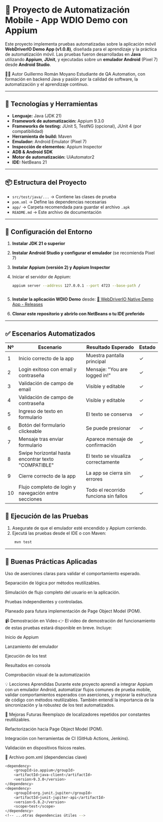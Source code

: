 # 📱 Proyecto de Automatización Mobile - App WDIO Demo con Appium

Este proyecto implementa pruebas automatizadas sobre la aplicación móvil **WebDriverIO Demo App (v1.0.8)**, diseñada para el aprendizaje y la práctica de automatización móvil. Las pruebas fueron desarrolladas en **Java** utilizando **Appium**, **JUnit**, y ejecutadas sobre un **emulador Android** (Pixel 7) desde **Android Studio**.

🧑‍💻 Autor
Guillermo Román Moyano
Estudiante de QA Automation, con formación en backend Java y pasión por la calidad de software, la automatización y el aprendizaje continuo.

---

## 🚀 Tecnologías y Herramientas

- **Lenguaje:** Java (JDK 21)
- **Framework de automatización:** Appium 9.3.0
- **Frameworks de testing:** JUnit 5, TestNG (opcional), JUnit 4 (por compatibilidad)
- **Herramienta de build:** Maven
- **Emulador:** Android Emulator (Pixel 7)
- **Inspección de elementos:** Appium Inspector
- **ADB & Android SDK**
- **Motor de automatización:** UiAutomator2
- **IDE:** NetBeans 21

---

## 📦 Estructura del Proyecto

- `src/test/java/...` → Contiene las clases de prueba
- `pom.xml` → Define las dependencias necesarias
- `app/` → Carpeta recomendada para guardar el archivo `.apk`
- `README.md` → Este archivo de documentación

---

## 🔧 Configuración del Entorno

1. **Instalar JDK 21 o superior**
2. **Instalar Android Studio y configurar el emulador** (se recomienda Pixel 7)
3. **Instalar Appium (versión 2) y Appium Inspector**
4. Iniciar el servidor de Appium:
   ```bash
   appium server --address 127.0.0.1 --port 4723 --base-path /



5. **Instalar la aplicación WDIO Demo** desde:
[🔗 WebDriverIO Native Demo App - Releases](https://github.com/webdriverio/native-demo-app/releases)

6. **Clonar este repositorio y abrirlo con NetBeans o tu IDE preferido**

---

## ✅ Escenarios Automatizados

| Nº | Escenario                                                 | Resultado Esperado                                 | Estado |
|----|-----------------------------------------------------------|----------------------------------------------------|--------|
| 1  | Inicio correcto de la app                                 | Muestra pantalla principal                         | ✓      |
| 2  | Login exitoso con email y contraseña                      | Mensaje: "You are logged in!"                      | ✓      |
| 3  | Validación de campo de email                              | Visible y editable                                 | ✓      |
| 4  | Validación de campo de contraseña                         | Visible y editable                                 | ✓      |
| 5  | Ingreso de texto en formulario                            | El texto se conserva                               | ✓      |
| 6  | Botón del formulario clickeable                           | Se puede presionar                                 | ✓      |
| 7  | Mensaje tras enviar formulario                            | Aparece mensaje de confirmación                    | ✓      |
| 8  | Swipe horizontal hasta encontrar texto "COMPATIBLE"       | El texto se visualiza correctamente                | ✓      |
| 9  | Cierre correcto de la app                                 | La app se cierra sin errores                       | ✓      |
| 10 | Flujo completo de login y navegación entre secciones      | Todo el recorrido funciona sin fallos              | ✓      |



## 🧪 Ejecución de las Pruebas

1. Asegurate de que el emulador esté encendido y Appium corriendo.  
2. Ejecutá las pruebas desde el IDE o con Maven:
   ```bash
    mvn test

---

## 📝 Buenas Prácticas Aplicadas
Uso de aserciones claras para validar el comportamiento esperado.

Separación de lógica por métodos reutilizables.

Simulación de flujo completo del usuario en la aplicación.

Pruebas independientes y controladas.

Planeado para futura implementación de Page Object Model (POM).

📹 Demostración en Video
👉 El video de demostración del funcionamiento de estas pruebas estará disponible en breve. Incluye:

Inicio de Appium

Lanzamiento del emulador

Ejecución de los test

Resultados en consola

Comprobación visual de la automatización

💡 Lecciones Aprendidas
Durante este proyecto aprendí a integrar Appium con un emulador Android, automatizar flujos comunes de prueba mobile, validar comportamientos esperados con aserciones, y mejorar la estructura de código con métodos reutilizables. También entendí la importancia de la sincronización y la robustez de los test automatizados.

📌 Mejoras Futuras
Reemplazo de localizadores repetidos por constantes reutilizables.

Refactorización hacia Page Object Model (POM).

Integración con herramientas de CI (GitHub Actions, Jenkins).

Validación en dispositivos físicos reales.

📁 Archivo pom.xml (dependencias clave)
   ```bash
   <dependency>
       <groupId>io.appium</groupId>
       <artifactId>java-client</artifactId>
       <version>9.3.0</version>
   </dependency>
   <dependency>
       <groupId>org.junit.jupiter</groupId>
       <artifactId>junit-jupiter-api</artifactId>
       <version>5.8.2</version>
       <scope>test</scope>
   </dependency>
   <!-- ...otras dependencias útiles -->

